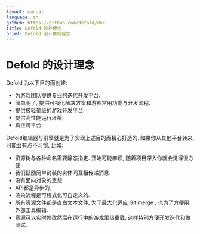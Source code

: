 ```yaml
---
layout: manual
language: zh
github: https://github.com/defold/doc
title: Defold 设计理念
brief: Defold 设计幕后理念
---
```


# Defold 的设计理念

Defold 为以下目的而创建:

- 为游戏团队提供专业的迭代开发平台.
- 简单明了, 提供可视化解决方案和游戏常用功能与开发流程.
- 提供极轻量级的游戏开发平台.
- 提供高性能运行环境.
- 真正跨平台.

Defold编辑器与引擎就是为了实现上述目的而精心打造的. 如果你从其他平台转来, 可能会有点不习惯, 比如:

- 资源树与各种命名需要静态指定. 开始可能麻烦, 随着项目深入你就会觉得很方便.
- 我们鼓励简单封装的实体间互相传递消息.
- 没有面向对象的思想.
- API都是异步的.
- 渲染流程是可程式化可自定义的.
- 所有资源文件都是直白文本文件, 为了最大化适应 Git merge , 也为了方便用外部工具编辑.
- 资源可以实时修改然后在运行中的游戏里热重载, 这样特别方便开发迭代和做测试.
